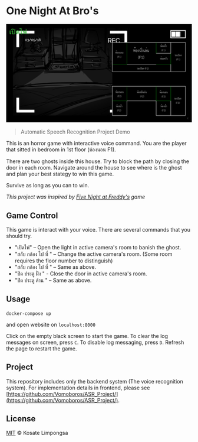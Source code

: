 One Night At Bro's
===

![One Night At Bro's](document/preview.png)

> Automatic Speech Recognition Project Demo

This is an horror game with interactive voice command.
You are the player that sitted in bedroom in 1st floor (ห้องนอน F1).

There are two ghosts inside this house. Try to block the path by closing the door in each room.
Navigate around the house to see where is the ghost and plan your best stategy to win this game.

Survive as long as you can to win.

*This project was inspired by [Five Night at Freddy's](https://store.steampowered.com/app/319510/Five_Nights_at_Freddys/) game*

## Game Control

This game is interact with your voice.
There are several commands that you should try.

- "เปิดไฟ" – Open the light in active camera's room to banish the ghost.
- "สลับ กล้อง ไป ที่ <room> <floor>" – Change the active camera's room. (Some room requires the floor number to distinguish)
- "สลับ กล้อง ไป ที่ <floor> <room>" – Same as above.
- "ปิด ประตู ฝั่ง <direction>" - Close the door in active camera's room.
- "ปิด ประตู ด้าน <direction>" – Same as above.

## Usage

```
docker-compose up
```

and open website on `localhost:8000`

Click on the empty black screen to start the game.
To clear the log messages on screen, press `C`. To disable log messaging, press `D`.
Refresh the page to restart the game.

## Project

This repository includes only the backend system (The voice recognition system).
For implementation details in frontend, please see [https://github.com/Vomoboros/ASR_Project/](https://github.com/Vomoboros/ASR_Project/).

## License

[MIT](LICENSE) © Kosate Limpongsa